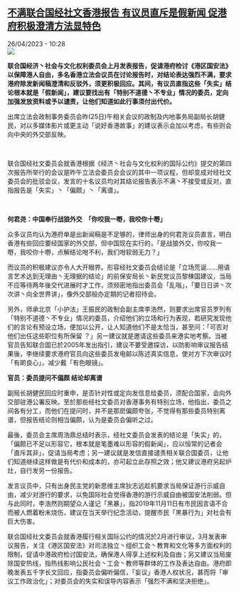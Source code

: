 <!--1682498704000-->
[不满联合国经社文香港报告 有议员直斥是假新闻  促港府积极澄清方法显特色](https://www.rfi.fr/cn/%E4%B8%AD%E5%9B%BD/20230426-%E4%B8%8D%E6%BB%A1%E8%81%94%E5%90%88%E5%9B%BD%E7%BB%8F%E7%A4%BE%E6%96%87%E9%A6%99%E6%B8%AF%E6%8A%A5%E5%91%8A-%E6%9C%89%E8%AE%AE%E5%91%98%E7%9B%B4%E6%96%A5%E6%98%AF%E5%81%87%E6%96%B0%E9%97%BB-%E4%BF%83%E6%B8%AF%E5%BA%9C%E7%A7%AF%E6%9E%81%E6%BE%84%E6%B8%85%E6%96%B9%E6%B3%95%E6%98%BE%E7%89%B9%E8%89%B2)
------

<div>26/04/2023 - 10:28</div><img src="https://s.rfi.fr/media/display/216c6938-e40c-11ed-8261-005056bf30b7/w:1280/p:16x9/-hk-28.jpeg"><p><strong>联合国经济丶社会与文化权利委员会上月发表报告，促请港府检讨《港区国安法》以保障港人自由，多名香港立法会议员在讨论报告时，对结论表达强烈不满，要求港府除发新闻稿澄清和反驳外，须更积极回应。其间，有议员直指这些「失实」结论根本就是「假新闻」，建议要找出有「特别不道德丶不专业」情况的委员，定向加强发放资料或予以谴责，让他们知道如此行事须付出代价。                    </strong></p><div><p><span><span><span><span><span><span><span><span><span>出席立法会政制事务委员会昨</span></span></span><span><span><span>(25日)午相关会议的政制及内地事务局副局长胡健民，对以多媒体影片或更主动「说好香港故事」的建议表示会加以考虑，有些则会向中央的外交部反映。</span></span></span></span></span></span></span></span></span></p><p> </p><p><span><span><span><span><span><span><span><span><span>联合国经社文委员会就香港根据《经济丶社会与文化权利的国际公约》提交的第四次报告所举行的会议是昨午立法会委员会会议的其中一项议程，但却变成对经社文委员会的批驳会议，发言的十名议员均对其结论报告表示不满丶不接受或反对，直指报告是「失实」丶「偏颇」丶「离谱」。</span></span></span></span></span></span></span></span></span></p><p> </p><p><span><span><span><span><span><span><strong><span><span><span>何君尧：中国奉行战狼外交</span></span></span></strong><strong><span><span><span>  「你咬我一嘢，我咬你十嘢」</span></span></span></strong></span></span></span></span></span></span></p><p><span><span><span><span><span><span><span><span><span>众多议员均认为港府单是出新闻稿是不足够的，律师出身的何君尧议员直言，明白香港有些回应要经国家的外交部，但中国现在实行的，「是战狼外交，你咬我一嘢，我咬你十嘢，点解结论咁不利，我们咁软弱无力？」</span></span></span></span></span></span></span></span></span></p><p><span><span><span><span><span><span><span><span><span>而议员的积极建议亦令人大开眼界。形容经社文委员会结论是「立场荒诞……用语言艺术达到无理由丶无理据的结论」的前保安局长丶新民党议员黎楝国建议，当局不应等待两年後交代进展时才工作，须频密地指出委员会「乱嗡」，「要日日讲丶次次讲丶向全世界讲」，像外交部般办定期的记者招待会。</span></span></span></span></span></span></span></span></span></p><p><span><span><span><span><span><span><span><span><span>另外，师承北京「小护法」王振民的政制会副主席李浩然，则要求出席官员罗列有「特别不道德丶不专业」情况的委员，介绍他们的立场和行为表现，若研究发现他们的言论有预设立场，便加以公开，让人知道他们不是太恰当，甚至问：「可否对他们出任这些职位有所保留 ？」另一建议就是邀请这些委员来港实地考察。当被官员告知联合国已於</span></span></span><span><span><span>2005年发出指引，建议不要受邀探访，以防影响审议报告结果後，李继续要求港府官员向这些委员发电邮以陈述真实信息，使对方下次审议时「有啲良心」，减少戴「有色眼镜」。</span></span></span></span></span></span></span></span></span></p><p><span><span><span><span><span><span><strong><span><span><span>官员：委员提问不偏颇 结论却离谱</span></span></span></strong></span></span></span></span></span></span></p><p><span><span><span><span><span><span><span><span><span>副局长胡健民回应时重申，是否针对性或定向发信息给委员，须配合国家，会向外交部驻港公署反映。至於那些经社文委员对香港事务有特别立场，他指出，委员之间各有分工，而他们在提问时，并不是那麽偏颇夸张，不觉得有那些委员特别离谱，但报告结论则相当偏颇，认为是委员会偏听之过。</span></span></span></span></span></span></span></span></span></p><p><span><span><span><span><span><span><span><span><span>最後，委员会主席周浩鼎总结时表示，经社文委员会发表的结论是「失实」的，「偏颇已不足以形容它，根本就是笔墨难以形容的假新闻」，应以恒常的记者会「直斥其非」，促请当局考虑；另一建议就是发信直接谴责相关联合国委员，让他们知道继续这样做是有代价和成本的，亦可起立此存照之效；他又建议港府另起炉灶，自行发另一份报告。</span></span></span></span></span></span></span></span></span></p><p><span><span><span><span><span><span><span><span><span>发言议员中，只有出身民主党的新思维主席狄志远趁机要求当局保证游行示威自由，减少对游行的要求，以免国际社会觉得香港的游行示威自由被国安法削弱。但与此同时，李浩然则期望众人谨记「黑暴」，指</span></span></span><span><span><span>2019年11月11日有市民因言语不合而被人燃着粉末烧伤，建议在当天举行纪念活动，提醒市民「黑暴行为」对社会有巨大伤害。</span></span></span></span></span></span></span></span></span></p><p><span><span><span><span><span><span><span><span><span>联合国经社文委员会就香港履行相关国际公约的情况於</span></span></span><span><span><span>2月进行审议，3月发表审议报告，关注《港区国安法》对司法独立丶组织工会丶教育和文化等多方面权利的限制，促请中港政府检讨国安法，确保港人得享上述权利及自由；另又建议当局废除国安热线，指热线影响公民社会丶工会丶教师等群体的工作及表达自由。港府即晚发表五千字长文回应，指委员会偏听偏信，「妄议」香港人权状况，甚而将「审议工作政治化」；对委员会的失实和误导内容表示「强烈不满和坚决拒绝」。</span></span></span></span></span></span></span></span></span></p><div data-selfpromo-newsletter></div><div data-selfpromo-app></div></div>
